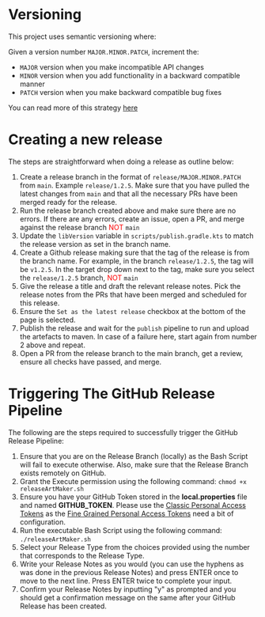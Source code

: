 # Versioning

This project uses semantic versioning where:

Given a version number `MAJOR.MINOR.PATCH`, increment the:

- `MAJOR` version when you make incompatible API changes
- `MINOR` version when you add functionality in a backward compatible manner
- `PATCH` version when you make backward compatible bug fixes

You can read more of this strategy [here](https://semver.org/)


# Creating a new release

The steps are straightforward when doing a release as outline below:

1. Create a release branch in the format of `release/MAJOR.MINOR.PATCH` from `main`. Example `release/1.2.5`. Make sure that you have pulled the latest changes from `main` and that all the necessary PRs have been merged ready for the release.
2. Run the release branch created above and make sure there are no errors. If there are any errors, create an issue, open a PR, and merge against the release branch <span style="color:red">NOT</span> `main`
3. Update the `libVersion` variable in `scripts/publish.gradle.kts` to match the release version as set in the branch name.
4. Create a Github release making sure that the tag of the release is from the branch name. For example, in the branch `release/1.2.5`, the tag will be `v1.2.5`. In the target drop down next to the tag, make sure you select the `release/1.2.5` branch, <span style="color:red">NOT</span> `main`
5. Give the release a title and draft the relevant release notes. Pick the release notes from the PRs that have been merged and scheduled for this release.
6. Ensure the `Set as the latest release` checkbox at the bottom of the page is selected.
7. Publish the release and wait for the `publish` pipeline to run and upload the artefacts to maven. In case of a failure here, start again from number 2 above and repeat.
8. Open a PR from the release branch to the main branch, get a review, ensure all checks have passed, and merge. 

# Triggering The GitHub Release Pipeline

The following are the steps required to successfully trigger the GitHub Release Pipeline:

1. Ensure that you are on the Release Branch (locally) as the Bash Script will fail to execute otherwise. Also, make sure that the Release Branch exists remotely on GitHub.
2. Grant the Execute permission using the following command: `chmod +x releaseArtMaker.sh`
3. Ensure you have your GitHub Token stored in the **local.properties** file and named **GITHUB_TOKEN**. Please use the [Classic Personal Access Tokens](https://docs.github.com/en/authentication/keeping-your-account-and-data-secure/managing-your-personal-access-tokens#personal-access-tokens-classic) as the [Fine Grained Personal Access Tokens](https://docs.github.com/en/authentication/keeping-your-account-and-data-secure/managing-your-personal-access-tokens#fine-grained-personal-access-tokens) need a bit of configuration.
4. Run the executable Bash Script using the following command: `./releaseArtMaker.sh`
5. Select your Release Type from the choices provided using the number that corresponds to the Release Type.
6. Write your Release Notes as you would (you can use the hyphens as was done in the previous Release Notes) and press ENTER once to move to the next line. Press ENTER twice to complete your input.
7. Confirm your Release Notes by inputting "y" as prompted and you should get a confirmation message on the same after your GitHub Release has been created.